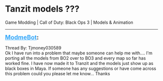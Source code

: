 # Tanzit models ???
Game Modding | Call of Duty: Black Ops 3 | Models & Animation

---
<strong style="font-size: 1.4em;"><span style="text-decoration: underline;text-decoration-color: #34a7f9;"><span style="color:#34a7f9;">ModmeBot</span></span>:</strong>

<p>Thread By: Tjmoney030589<br />Ok I have run into a problem that maybe someone can help me with.... I&#39;m porting all the models from BO2 over to BO3 and every map so far has worked fine. I have now made it to Tranzit and the models just show up as black boxes in Maya. If someone has any suggestions or have come across this problem could you please let me know... Thanks</p>
